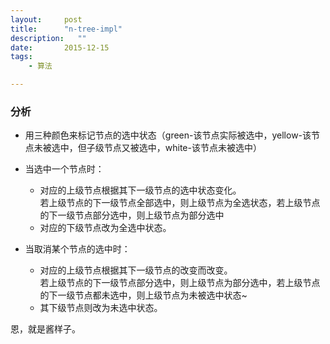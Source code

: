 ```yaml
---
layout:     post
title:      "n-tree-impl"
description:   ""
date:       2015-12-15
tags:
    - 算法

---  
```


### 分析

 * 用三种颜色来标记节点的选中状态（green-该节点实际被选中，yellow-该节点未被选中，但子级节点又被选中，white-该节点未被选中） 
 * 当选中一个节点时：  
    * 对应的上级节点根据其下一级节点的选中状态变化。  
    若上级节点的下一级节点全部选中，则上级节点为全选状态，若上级节点的下一级节点部分选中，则上级节点为部分选中
    * 对应的下级节点改为全选中状态。  
 
 * 当取消某个节点的选中时：
    * 对应的上级节点根据其下一级节点的改变而改变。  
     若上级节点的下一级节点部分选中，则上级节点为部分选中，若上级节点的下一级节点都未选中，则上级节点为未被选中状态~
    * 其下级节点则改为未选中状态。

恩，就是酱样子。

